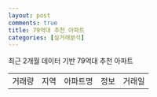```yaml
---
layout: post
comments: true
title: 79억대 추천 아파트 
categories: [실거래분석]
---
```


최근 2개월 데이터 기반 79억대 추천 아파트

<table>
  <tr>
    <td>거래량</td>
    <td>지역</td>
    <td>아파트명</td>
    <td>정보</td>
    <td>거래일</td>
  </tr>

</table>
